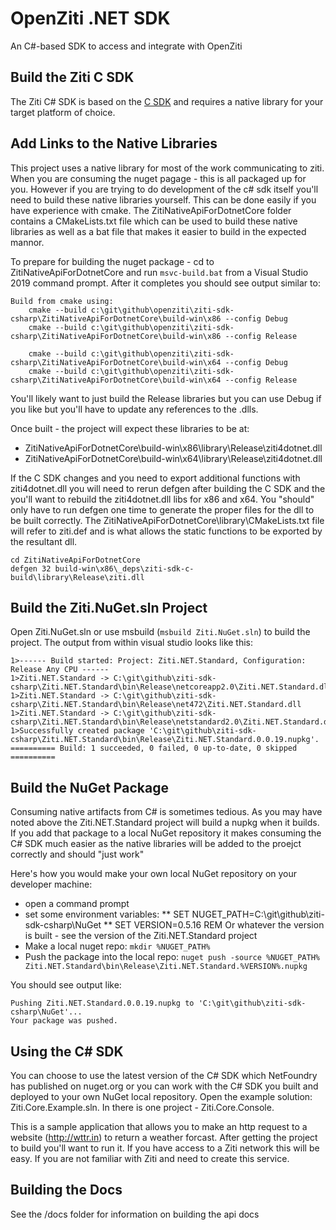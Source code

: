 # OpenZiti .NET SDK

An C#-based SDK to access and integrate with OpenZiti

## Build the Ziti C SDK

The Ziti C# SDK is based on the [C SDK](https://github.com/nf-dev/ziti-sdk-c) and requires a native library for your target platform of choice.

## Add Links to the Native Libraries

This project uses a native library for most of the work communicating to ziti. When you are consuming the nuget pagage - this is all packaged up
for you. However if you are trying to do development of the c# sdk itself you'll need to build these native libraries yourself. This can be done
easily if you have experience with cmake. The ZitiNativeApiForDotnetCore folder contains a CMakeLists.txt file which can be used to build these
native libraries as well as a bat file that makes it easier to build in the expected mannor. 

To prepare for building the nuget package - cd to ZitiNativeApiForDotnetCore and run `msvc-build.bat` from a Visual Studio 2019 command prompt.
After it completes you should see output similar to:

```
Build from cmake using:
    cmake --build c:\git\github\openziti\ziti-sdk-csharp\ZitiNativeApiForDotnetCore\build-win\x86 --config Debug
    cmake --build c:\git\github\openziti\ziti-sdk-csharp\ZitiNativeApiForDotnetCore\build-win\x86 --config Release

    cmake --build c:\git\github\openziti\ziti-sdk-csharp\ZitiNativeApiForDotnetCore\build-win\x64 --config Debug
    cmake --build c:\git\github\openziti\ziti-sdk-csharp\ZitiNativeApiForDotnetCore\build-win\x64 --config Release
```

You'll likely want to just build the Release libraries but you can use Debug if you like but you'll have to update any references to the .dlls.

Once built - the project will expect these libraries to be at:

* ZitiNativeApiForDotnetCore\build-win\x86\library\Release\ziti4dotnet.dll
* ZitiNativeApiForDotnetCore\build-win\x64\library\Release\ziti4dotnet.dll

If the C SDK changes and you need to export additional functions with ziti4dotnet.dll you will need to rerun defgen after building the C SDK and the
you'll want to rebuild the ziti4dotnet.dll libs for x86 and x64. You "should" only have to run defgen one time to generate the proper files for the
dll to be built correctly. The ZitiNativeApiForDotnetCore\library\CMakeLists.txt file will refer to ziti.def and is what allows the static functions
to be exported by the resultant dll.

```
cd ZitiNativeApiForDotnetCore
defgen 32 build-win\x86\_deps\ziti-sdk-c-build\library\Release\ziti.dll
```

## Build the Ziti.NuGet.sln Project

Open Ziti.NuGet.sln or use msbuild (`msbuild Ziti.NuGet.sln`) to build the project. The output from within visual studio looks like this:

    1>------ Build started: Project: Ziti.NET.Standard, Configuration: Release Any CPU ------
    1>Ziti.NET.Standard -> C:\git\github\ziti-sdk-csharp\Ziti.NET.Standard\bin\Release\netcoreapp2.0\Ziti.NET.Standard.dll
    1>Ziti.NET.Standard -> C:\git\github\ziti-sdk-csharp\Ziti.NET.Standard\bin\Release\net472\Ziti.NET.Standard.dll
    1>Ziti.NET.Standard -> C:\git\github\ziti-sdk-csharp\Ziti.NET.Standard\bin\Release\netstandard2.0\Ziti.NET.Standard.dll
    1>Successfully created package 'C:\git\github\ziti-sdk-csharp\Ziti.NET.Standard\bin\Release\Ziti.NET.Standard.0.0.19.nupkg'.
    ========== Build: 1 succeeded, 0 failed, 0 up-to-date, 0 skipped ==========

## Build the NuGet Package

Consuming native artifacts from C# is sometimes tedious. As you may have noted above the Ziti.NET.Standard project will build a nupkg when it builds.
If you add that package to a local NuGet repository it makes consuming the C# SDK much easier as the native libraries will be added to the proejct
correctly and should "just work"

Here's how you would make your own local NuGet repository on your developer machine:

* open a command prompt
* set some environment variables:
** SET NUGET_PATH=C:\git\github\ziti-sdk-csharp\NuGet
** SET VERSION=0.5.16  REM Or whatever the version is built - see the version of the Ziti.NET.Standard project
* Make a local nuget repo: `mkdir %NUGET_PATH%`
* Push the package into the local repo: `nuget push -source %NUGET_PATH% Ziti.NET.Standard\bin\Release\Ziti.NET.Standard.%VERSION%.nupkg`

You should see output like:

    Pushing Ziti.NET.Standard.0.0.19.nupkg to 'C:\git\github\ziti-sdk-csharp\NuGet'...
    Your package was pushed.

## Using the C# SDK

You can choose to use the latest version of the C# SDK which NetFoundry has published on nuget.org or you can 
work with the C# SDK you built and deployed to your own NuGet local repository. Open the example 
solution: Ziti.Core.Example.sln. In there is one project - Ziti.Core.Console. 

This is a sample application that allows you to make an http request to a website (http://wttr.in) to return 
a weather forcast.  After getting the project to build you'll want to run it. If you have access to a Ziti network
this will be easy. If you are not familiar with Ziti and need to create this service.

## Building the Docs

See the /docs folder for information on building the api docs